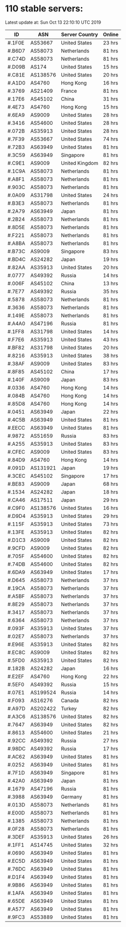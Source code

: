 # 110 stable servers:

Latest update at: Sun Oct 13 22:10:10 UTC 2019

| ID | ASN | Server Country | Online |
| -- | --- | -------------- | ------ |
| #.1F0E | AS53667 | United States | 23 hrs |
| #.B6D7 | AS58073 | Netherlands | 81 hrs |
| #.C74D | AS58073 | Netherlands | 81 hrs |
| #.D09B | AS174 | United States | 15 hrs |
| #.C81E | AS138576 | United States | 20 hrs |
| #.A1D0 | AS4760 | Hong Kong | 16 hrs |
| #.3769 | AS21409 | France | 81 hrs |
| #.17E6 | AS45102 | China | 31 hrs |
| #.4E73 | AS4760 | Hong Kong | 15 hrs |
| #.6EA9 | AS9009 | United States | 28 hrs |
| #.3416 | AS54600 | United States | 28 hrs |
| #.072B | AS35913 | United States | 28 hrs |
| #.7F39 | AS53667 | United States | 74 hrs |
| #.72B3 | AS63949 | United States | 81 hrs |
| #.3C59 | AS63949 | Singapore | 81 hrs |
| #.C9E1 | AS9009 | United Kingdom | 82 hrs |
| #.1C9A | AS58073 | Netherlands | 81 hrs |
| #.A8F1 | AS58073 | Netherlands | 81 hrs |
| #.903C | AS58073 | Netherlands | 81 hrs |
| #.0A09 | AS31798 | United States | 24 hrs |
| #.B3E3 | AS58073 | Netherlands | 81 hrs |
| #.2A79 | AS63949 | Japan | 81 hrs |
| #.2B24 | AS58073 | Netherlands | 81 hrs |
| #.8D5E | AS58073 | Netherlands | 81 hrs |
| #.F221 | AS58073 | Netherlands | 81 hrs |
| #.A8BA | AS58073 | Netherlands | 81 hrs |
| #.B73C | AS9009 | Singapore | 83 hrs |
| #.BD4C | AS24282 | Japan | 19 hrs |
| #.82AA | AS35913 | United States | 20 hrs |
| #.0777 | AS49392 | Russia | 14 hrs |
| #.006F | AS45102 | China | 13 hrs |
| #.7E77 | AS49392 | Russia | 35 hrs |
| #.5878 | AS58073 | Netherlands | 81 hrs |
| #.3636 | AS58073 | Netherlands | 81 hrs |
| #.149E | AS58073 | Netherlands | 81 hrs |
| #.A4A0 | AS47196 | Russia | 81 hrs |
| #.1FF8 | AS31798 | United States | 14 hrs |
| #.F7E6 | AS35913 | United States | 43 hrs |
| #.BF82 | AS31798 | United States | 20 hrs |
| #.8216 | AS35913 | United States | 38 hrs |
| #.38AF | AS9009 | United States | 83 hrs |
| #.8F85 | AS45102 | China | 17 hrs |
| #.140F | AS9009 | Japan | 83 hrs |
| #.0336 | AS4760 | Hong Kong | 14 hrs |
| #.084B | AS4760 | Hong Kong | 14 hrs |
| #.85D8 | AS4760 | Hong Kong | 14 hrs |
| #.0451 | AS63949 | Japan | 22 hrs |
| #.4C5B | AS63949 | United States | 81 hrs |
| #.EECC | AS63949 | United States | 81 hrs |
| #.9872 | AS51659 | Russia | 83 hrs |
| #.A255 | AS35913 | United States | 83 hrs |
| #.CFEC | AS9009 | United States | 83 hrs |
| #.84D9 | AS4760 | Hong Kong | 14 hrs |
| #.091D | AS131921 | Japan | 19 hrs |
| #.3CEC | AS45102 | Singapore | 17 hrs |
| #.BE83 | AS9009 | Japan | 68 hrs |
| #.1534 | AS24282 | Japan | 18 hrs |
| #.CA46 | AS17511 | Japan | 29 hrs |
| #.C9F0 | AS138576 | United States | 16 hrs |
| #.D9D4 | AS35913 | United States | 29 hrs |
| #.115F | AS35913 | United States | 73 hrs |
| #.13FE | AS35913 | United States | 82 hrs |
| #.D1C3 | AS9009 | United States | 82 hrs |
| #.9CFD | AS9009 | United States | 82 hrs |
| #.705F | AS54600 | United States | 82 hrs |
| #.74DB | AS54600 | United States | 82 hrs |
| #.6DA9 | AS63949 | United States | 17 hrs |
| #.D645 | AS58073 | Netherlands | 37 hrs |
| #.19CA | AS58073 | Netherlands | 37 hrs |
| #.A5BF | AS58073 | Netherlands | 37 hrs |
| #.8E29 | AS58073 | Netherlands | 37 hrs |
| #.3417 | AS58073 | Netherlands | 37 hrs |
| #.6364 | AS58073 | Netherlands | 37 hrs |
| #.093F | AS35913 | United States | 37 hrs |
| #.02E7 | AS58073 | Netherlands | 37 hrs |
| #.E96E | AS35913 | United States | 82 hrs |
| #.EC8C | AS9009 | United States | 82 hrs |
| #.5FD0 | AS35913 | United States | 82 hrs |
| #.182B | AS24282 | Japan | 16 hrs |
| #.E2EF | AS4760 | Hong Kong | 22 hrs |
| #.5EF0 | AS49392 | Russia | 15 hrs |
| #.07E1 | AS199524 | Russia | 14 hrs |
| #.F093 | AS16276 | Canada | 82 hrs |
| #.A97D | AS202422 | Turkey | 82 hrs |
| #.A3C6 | AS138576 | United States | 82 hrs |
| #.7647 | AS63949 | United States | 82 hrs |
| #.8613 | AS54600 | United States | 21 hrs |
| #.92CC | AS49392 | Russia | 27 hrs |
| #.98DC | AS49392 | Russia | 17 hrs |
| #.AC62 | AS63949 | United States | 81 hrs |
| #.0252 | AS63949 | United States | 81 hrs |
| #.7F1D | AS63949 | Singapore | 81 hrs |
| #.42A0 | AS63949 | Japan | 81 hrs |
| #.1679 | AS47196 | Russia | 81 hrs |
| #.3988 | AS63949 | Germany | 81 hrs |
| #.013D | AS58073 | Netherlands | 81 hrs |
| #.E00D | AS58073 | Netherlands | 81 hrs |
| #.1385 | AS58073 | Netherlands | 81 hrs |
| #.0F28 | AS58073 | Netherlands | 81 hrs |
| #.3DEF | AS35913 | United States | 26 hrs |
| #.1FF1 | AS14745 | United States | 32 hrs |
| #.0690 | AS63949 | United States | 81 hrs |
| #.EC5D | AS63949 | United States | 81 hrs |
| #.76DC | AS63949 | United States | 81 hrs |
| #.D1F4 | AS63949 | United States | 81 hrs |
| #.9B86 | AS63949 | United States | 81 hrs |
| #.1AFA | AS63949 | United States | 81 hrs |
| #.65DE | AS63949 | United States | 81 hrs |
| #.A577 | AS63949 | United States | 81 hrs |
| #.9FC3 | AS53889 | United States | 81 hrs |

